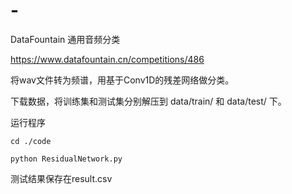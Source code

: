 # -
DataFountain 通用音频分类

https://www.datafountain.cn/competitions/486

将wav文件转为频谱，用基于Conv1D的残差网络做分类。

下载数据，将训练集和测试集分别解压到 data/train/ 和 data/test/ 下。

运行程序

```
cd ./code

python ResidualNetwork.py
```

测试结果保存在result.csv
